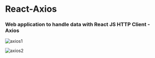 # React-Axios
### Web application to handle data with React JS HTTP Client - Axios

![axios1](https://user-images.githubusercontent.com/23145752/47930106-ff354a80-def0-11e8-9930-b55fddc5162b.png)

![axios2](https://user-images.githubusercontent.com/23145752/47930277-74088480-def1-11e8-9b34-5cbe16ca6429.png)
